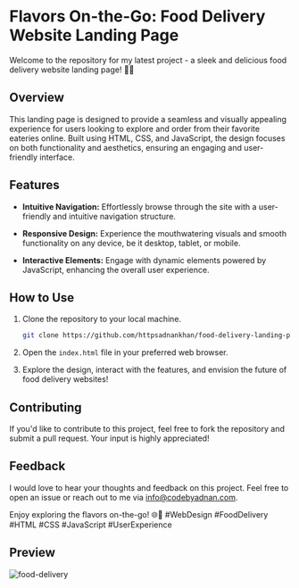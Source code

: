 # Flavors On-the-Go: Food Delivery Website Landing Page

Welcome to the repository for my latest project - a sleek and delicious food delivery website landing page! 🍔🚀

## Overview

This landing page is designed to provide a seamless and visually appealing experience for users looking to explore and order from their favorite eateries online. Built using HTML, CSS, and JavaScript, the design focuses on both functionality and aesthetics, ensuring an engaging and user-friendly interface.

## Features

- **Intuitive Navigation:** Effortlessly browse through the site with a user-friendly and intuitive navigation structure.
  
- **Responsive Design:** Experience the mouthwatering visuals and smooth functionality on any device, be it desktop, tablet, or mobile.

- **Interactive Elements:** Engage with dynamic elements powered by JavaScript, enhancing the overall user experience.

## How to Use

1. Clone the repository to your local machine.
   ```bash
   git clone https://github.com/httpsadnankhan/food-delivery-landing-page.git
   ```

2. Open the `index.html` file in your preferred web browser.

3. Explore the design, interact with the features, and envision the future of food delivery websites!

## Contributing

If you'd like to contribute to this project, feel free to fork the repository and submit a pull request. Your input is highly appreciated!

## Feedback

I would love to hear your thoughts and feedback on this project. Feel free to open an issue or reach out to me via [info@codebyadnan.com](mailto:info@codebyadnan.com).

Enjoy exploring the flavors on-the-go! 🌐🛵 #WebDesign #FoodDelivery #HTML #CSS #JavaScript #UserExperience

## Preview
![food-delivery](https://github.com/httpsadnankhan/food-delivery-landing-page/assets/120323286/1427db46-1a83-4008-8c19-dd515012570e)
